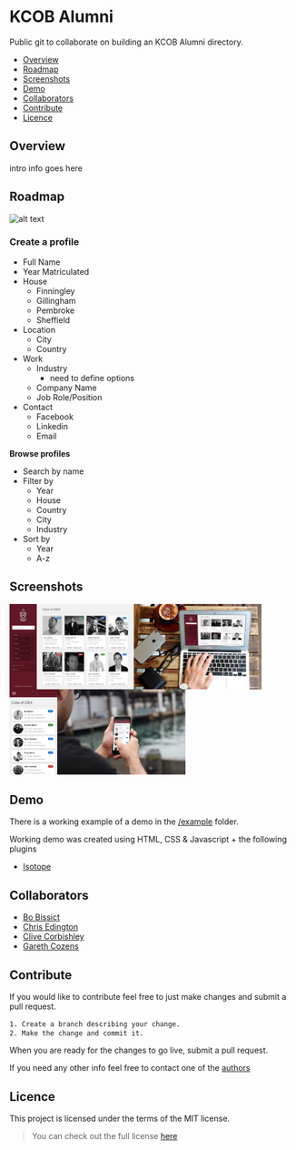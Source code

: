 # KCOB Alumni

Public git to collaborate on building an KCOB Alumni directory.

* [Overview](#overview)
* [Roadmap](#roadmap)
* [Screenshots](#screenshots)
* [Demo](#demo)
* [Collaborators](#collaborators)
* [Contribute](#contribute)
* [Licence](#licence)

## Overview

intro info goes here

## Roadmap

![alt text](https://img.shields.io/badge/version-0.01-brightgreen.svg "Logo Title Text 1")

### Create a profile

* Full Name
* Year Matriculated
* House
  * Finningley
  * Gillingham
  * Pembroke
  * Sheffield
* Location
  * City
  * Country
* Work
  * Industry
    * need to define options 
  * Company Name
  * Job Role/Position
* Contact
  * Facebook
  * Linkedin
  * Email
  
**Browse profiles**

* Search by name
* Filter by
  * Year
  * House
  * Country
  * City
  * Industry
* Sort by
  * Year
  * A-z
 
## Screenshots

<img align="left" src="/screenshots/desktop.jpg" height="150">
<img align="left" src="/screenshots/mockup_desktop.jpg" height="150">
<img align="left" src="/screenshots/mobile.jpg" height="150">
<img src="/screenshots/mockup_mobile.jpg" height="150">

## Demo

There is a working example of a demo in the [/example](/example) folder. 

Working demo was created using HTML, CSS & Javascript + the following plugins

* [Isotope](http://isotope.metafizzy.co/)

## Collaborators

* [Bo Bissict](https://github.com/bobissict/)
* [Chris Edington](https://github.com/chriscapetown)
* [Clive Corbishley](https://github.com/clivecorbishley)
* [Gareth Cozens](https://github.com/cloudratha)

## Contribute

If you would like to contribute feel free to just make changes and submit a pull request.

```
1. Create a branch describing your change. 
2. Make the change and commit it.
```

When you are ready for the changes to go live, submit a pull request.

If you need any other info feel free to contact one of the [authors](#collaborators) 


## Licence

This project is licensed under the terms of the MIT license.

> You can check out the full license [here](LICENCE.md)
